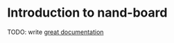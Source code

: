 # Introduction to nand-board

TODO: write [great documentation](http://jacobian.org/writing/what-to-write/)
